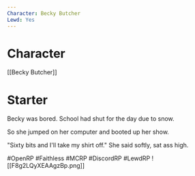 ```yaml
---
Character: Becky Butcher
Lewd: Yes
---
```

# Character
[[Becky Butcher]]

# Starter
Becky was bored. School had shut for the day due to snow.

So she jumped on her computer and booted up her show.

"Sixty bits and I'll take my shirt off." She said softly, sat ass high.

#OpenRP #Faithless #MCRP #DiscordRP #LewdRP
![[F8g2LQyXEAAgzBp.png]]